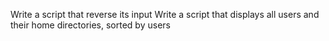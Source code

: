 Write a script that reverse its input
Write a script that displays all users and their home directories, sorted by users
